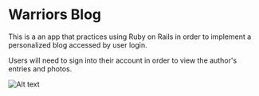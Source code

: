 # Warriors Blog

This is a an app that practices using Ruby on Rails in order to implement a personalized blog accessed by user login. 

Users will need to sign into their account in order to view the author's entries and photos. 

![Alt text](assets/images/warriors_sample.png)